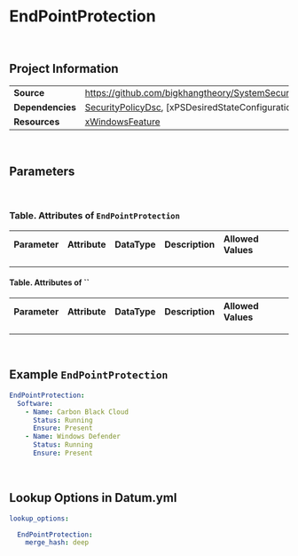 # EndPointProtection



<br />

## Project Information

|                  |                                                                                                                       |
| ---------------- | --------------------------------------------------------------------------------------------------------------------- |
| **Source**       | https://github.com/bigkhangtheory/SystemSecurityTasks/tree/master/SystemSecurityTasks/DscResources/EndPointProtection |
| **Dependencies** | [SecurityPolicyDsc][SecurityPolicyDsc], [xPSDesiredStateConfiguration][xPSDesiredStateConfiguration]                  |
| **Resources**    | [xWindowsFeature][xWindowsFeature]                                                                                    |

<br />

## Parameters

<br />

### Table. Attributes of `EndPointProtection`

| Parameter | Attribute | DataType | Description | Allowed Values |
| :-------- | :-------- | :------- | :---------- | :------------- |

---

#### Table. Attributes of ``

| Parameter | Attribute | DataType | Description | Allowed Values |
| :-------- | :-------- | :------- | :---------- | :------------- |

---

<br />

## Example `EndPointProtection`

```yaml
EndPointProtection:
  Software:
    - Name: Carbon Black Cloud
      Status: Running
      Ensure: Present
    - Name: Windows Defender
      Status: Running
      Ensure: Present

```

<br />

## Lookup Options in Datum.yml

```yaml
lookup_options:

  EndPointProtection:
    merge_hash: deep

```

<br />


[PSDesiredStateConfiguration]: https://docs.microsoft.com/en-us/powershell/module/psdesiredstateconfiguration/about/about_classes_and_dsc?view=powershell-7.1

[AuditPolicyDsc]: https://github.com/dsccommunity/AuditPolicyDsc
[AuditPolicySubcategory]: https://github.com/dsccommunity/AuditPolicyDsc
[AuditPolicyCsv]: https://github.com/dsccommunity/AuditPolicyDsc
[AuditPolicyGUID]: https://github.com/dsccommunity/AuditPolicyDsc

[SecurityPolicyDsc]: https://github.com/dsccommunity/SecurityPolicyDsc
[AccountPolicy]: https://github.com/dsccommunity/SecurityPolicyDsc
[UserRightsAssignment]: https://github.com/dsccommunity/SecurityPolicyDsc

[WSManDsc]: https://github.com/dsccommunity/WSManDsc
[WSManConfig]: https://github.com/dsccommunity/WSManDsc/wiki/WSManConfig
[WSManListener]: https://github.com/dsccommunity/WSManDsc/wiki/WSManListener
[WSManServiceConfig]: https://github.com/dsccommunity/WSManDsc/wiki/WSManServiceConfig
[xWindowsFeature]: https://github.com/dsccommunity/xPSDesiredStateConfiguration
